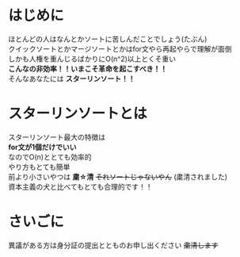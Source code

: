 # はじめに
ほとんどの人はなんとかソートに苦しんだことでしょう(たぶん)
<br> クイックソートとかマージソートとかはfor文やら再起やらで理解が面倒
<br> しかも人権を重んじるばかりにO(n^2)以上とくそ重い
<br> __こんなの非効率！！いまこそ革命を起こすべき！！__
<br> そんなあなたには __スターリンソート！！__

# スターリンソートとは
スターリンソート最大の特徴は
<br> __for文が1個だけでいい__
<br> なのでO(n)ととても効率的
<br> やり方もとても簡単
<br> 前より小さいやつは __粛☆清__ ~~それソートじゃないやん~~ (粛清されました)
<br> 資本主義の犬と比べてもとても合理的です！！

# さいごに
異議がある方は身分証の提出ととものお申し出ください ~~粛清します~~

